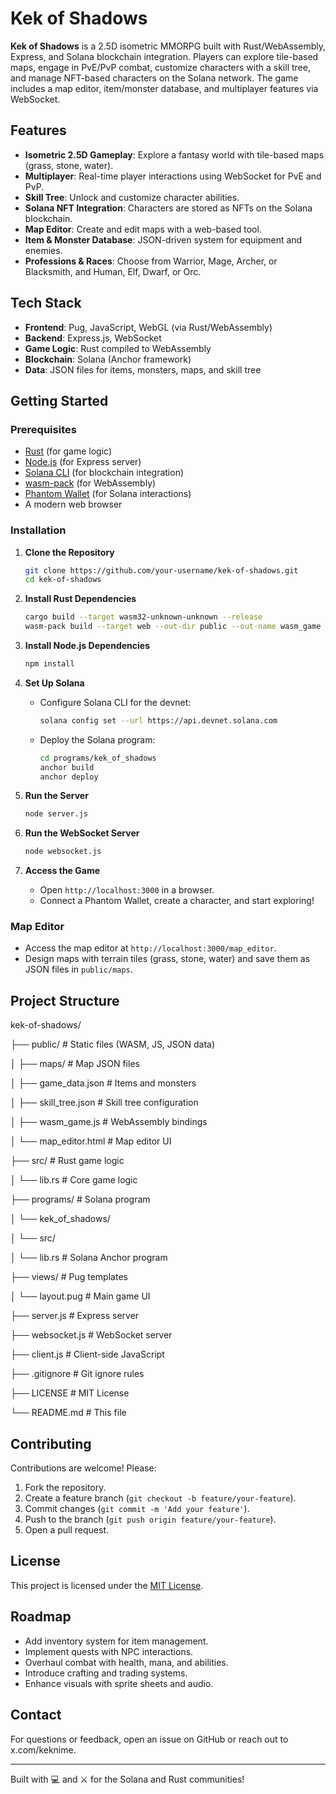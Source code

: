 # Kek of Shadows

**Kek of Shadows** is a 2.5D isometric MMORPG built with Rust/WebAssembly, Express, and Solana blockchain integration. Players can explore tile-based maps, engage in PvE/PvP combat, customize characters with a skill tree, and manage NFT-based characters on the Solana network. The game includes a map editor, item/monster database, and multiplayer features via WebSocket.

## Features
- **Isometric 2.5D Gameplay**: Explore a fantasy world with tile-based maps (grass, stone, water).
- **Multiplayer**: Real-time player interactions using WebSocket for PvE and PvP.
- **Skill Tree**: Unlock and customize character abilities.
- **Solana NFT Integration**: Characters are stored as NFTs on the Solana blockchain.
- **Map Editor**: Create and edit maps with a web-based tool.
- **Item & Monster Database**: JSON-driven system for equipment and enemies.
- **Professions & Races**: Choose from Warrior, Mage, Archer, or Blacksmith, and Human, Elf, Dwarf, or Orc.

## Tech Stack
- **Frontend**: Pug, JavaScript, WebGL (via Rust/WebAssembly)
- **Backend**: Express.js, WebSocket
- **Game Logic**: Rust compiled to WebAssembly
- **Blockchain**: Solana (Anchor framework)
- **Data**: JSON files for items, monsters, maps, and skill tree

## Getting Started

### Prerequisites
- [Rust](https://www.rust-lang.org/tools/install) (for game logic)
- [Node.js](https://nodejs.org/) (for Express server)
- [Solana CLI](https://docs.solana.com/cli/install-solana-cli-tools) (for blockchain integration)
- [wasm-pack](https://rustwasm.github.io/wasm-pack/installer/) (for WebAssembly)
- [Phantom Wallet](https://phantom.app/) (for Solana interactions)
- A modern web browser

### Installation
1. **Clone the Repository**
   ```bash
   git clone https://github.com/your-username/kek-of-shadows.git
   cd kek-of-shadows
   ```

2. **Install Rust Dependencies**
   ```bash
   cargo build --target wasm32-unknown-unknown --release
   wasm-pack build --target web --out-dir public --out-name wasm_game
   ```

3. **Install Node.js Dependencies**
   ```bash
   npm install
   ```

4. **Set Up Solana**
   - Configure Solana CLI for the devnet:
     ```bash
     solana config set --url https://api.devnet.solana.com
     ```
   - Deploy the Solana program:
     ```bash
     cd programs/kek_of_shadows
     anchor build
     anchor deploy
     ```

5. **Run the Server**
   ```bash
   node server.js
   ```

6. **Run the WebSocket Server**
   ```bash
   node websocket.js
   ```

7. **Access the Game**
   - Open `http://localhost:3000` in a browser.
   - Connect a Phantom Wallet, create a character, and start exploring!

### Map Editor
- Access the map editor at `http://localhost:3000/map_editor`.
- Design maps with terrain tiles (grass, stone, water) and save them as JSON files in `public/maps`.

## Project Structure
kek-of-shadows/

├── public/                 # Static files (WASM, JS, JSON data)

│   ├── maps/              # Map JSON files

│   ├── game_data.json     # Items and monsters

│   ├── skill_tree.json    # Skill tree configuration

│   ├── wasm_game.js       # WebAssembly bindings

│   └── map_editor.html    # Map editor UI

├── src/                   # Rust game logic

│   └── lib.rs             # Core game logic

├── programs/              # Solana program

│   └── kek_of_shadows/

│       └── src/

│           └── lib.rs     # Solana Anchor program

├── views/                 # Pug templates

│   └── layout.pug         # Main game UI

├── server.js              # Express server

├── websocket.js           # WebSocket server

├── client.js              # Client-side JavaScript

├── .gitignore             # Git ignore rules

├── LICENSE                # MIT License

└── README.md              # This file

## Contributing
Contributions are welcome! Please:
1. Fork the repository.
2. Create a feature branch (`git checkout -b feature/your-feature`).
3. Commit changes (`git commit -m 'Add your feature'`).
4. Push to the branch (`git push origin feature/your-feature`).
5. Open a pull request.

## License
This project is licensed under the [MIT License](LICENSE).

## Roadmap
- Add inventory system for item management.
- Implement quests with NPC interactions.
- Overhaul combat with health, mana, and abilities.
- Introduce crafting and trading systems.
- Enhance visuals with sprite sheets and audio.

## Contact
For questions or feedback, open an issue on GitHub or reach out to x.com/keknime.

---
Built with 💻 and ⚔️ for the Solana and Rust communities!

